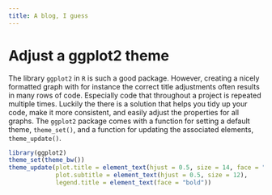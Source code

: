 ```yaml
---
title: A blog, I guess
---
```


# Adjust a ggplot2 theme

The library `ggplot2` in `R` is such a good package. However, creating a nicely formatted graph with for instance the correct title adjustments often results in many rows of code. Especially code that throughout a project is repeated multiple times. Luckily the there is a solution that helps you tidy up your code, make it more consistent, and easily adjust the properties for all graphs. The `ggplot2` package comes with a function for setting a default theme, `theme_set()`, and a function for updating the associated elements, `theme_update()`.

```r
library(ggplot2)
theme_set(theme_bw())
theme_update(plot.title = element_text(hjust = 0.5, size = 14, face = "bold"),
             plot.subtitle = element_text(hjust = 0.5, size = 12),
             legend.title = element_text(face = "bold"))
```
